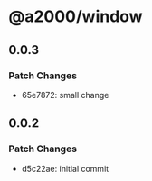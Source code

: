 # @a2000/window

## 0.0.3

### Patch Changes

- 65e7872: small change

## 0.0.2

### Patch Changes

- d5c22ae: initial commit
